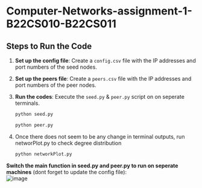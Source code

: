 # Computer-Networks-assignment-1-B22CS010-B22CS011

## Steps to Run the Code

1. **Set up the config file**: Create a `config.csv` file with the IP addresses and port numbers of the seed nodes.
2. **Set up the peers file**: Create a `peers.csv` file with the IP addresses and port numbers of the peer nodes.
3. **Run the codes**: Execute the `seed.py` & `peer.py` script on  on seperate terminals.

   ```bash
   python seed.py
   ```
   ```bash
   python peer.py
   ```

4. Once there does not seem to be any change in terminal outputs, run networPlot.py to check degree distribution
   ```bash
   python networkPlot.py
   ```
   
**Switch the main function in seed.py and peer.py to run on seperate machines** (dont forget to update the config file):<br />
![image](https://github.com/user-attachments/assets/be124108-e79c-4b08-aee4-0f4f855c14f1)
